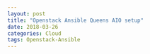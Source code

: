 ```yaml
---
layout: post
title: "Openstack Ansible Queens AIO setup"
date: 2018-03-26
categories: Cloud
tags: Openstack-Ansible 
---
```

